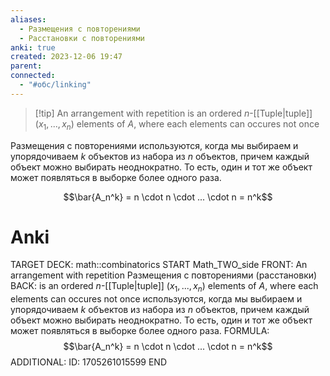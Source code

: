 ```yaml
---
aliases:
  - Размещения с повторениями
  - Расстановки с повторениями
anki: true
created: 2023-12-06 19:47
parent: 
connected:
  - "#обс/linking"
---
```


> [!tip] An arrangement with repetition
 is an ordered $n$-[[Tuple|tuple]] $(x_1,..., x_n)$ elements of $A$, where each elements can occures not once
 
Размещения с повторениями используются, когда мы выбираем и упорядочиваем $k$ объектов из набора из $n$ объектов, причем каждый объект можно выбирать неоднократно. То есть, один и тот же объект может появляться в выборке более одного раза.

$$\bar{A_n^k} = n \cdot n \cdot ... \cdot n = n^k$$


# Anki
TARGET DECK: math::combinatorics
START
Math_TWO_side
FRONT: An arrangement with repetition
Размещения с повторениями (расстановки)
BACK: is an ordered $n$-[[Tuple|tuple]] $(x_1,..., x_n)$ elements of $A$, where each elements can occures not once
используются, когда мы выбираем и упорядочиваем $k$ объектов из набора из $n$ объектов, причем каждый объект можно выбирать неоднократно. То есть, один и тот же объект может появляться в выборке более одного раза.
FORMULA: $$\bar{A_n^k} = n \cdot n \cdot ... \cdot n = n^k$$
ADDITIONAL:
ID: 1705261015599
END













